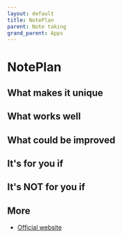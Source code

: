 ```yaml
---
layout: default
title: NotePlan
parent: Note taking
grand_parent: Apps
---
```


# NotePlan



## What makes it unique



## What works well



## What could be improved



## It's for you if



## It's NOT for you if



## More

- [Official website](https://bear.app)